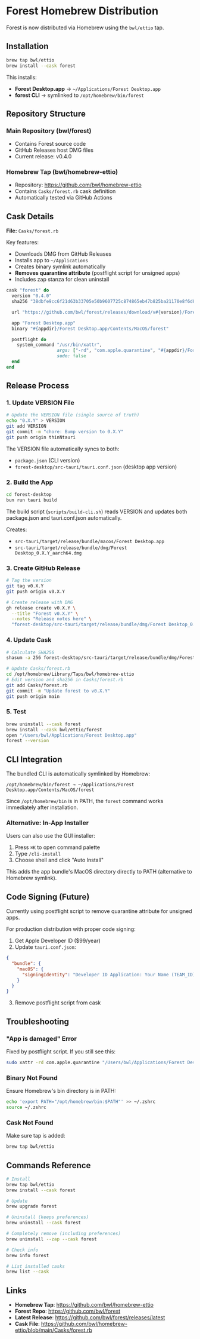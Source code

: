 # Forest Homebrew Distribution

Forest is now distributed via Homebrew using the `bwl/ettio` tap.

## Installation

```bash
brew tap bwl/ettio
brew install --cask forest
```

This installs:
- **Forest Desktop.app** → `~/Applications/Forest Desktop.app`
- **forest CLI** → symlinked to `/opt/homebrew/bin/forest`

## Repository Structure

### Main Repository (bwl/forest)
- Contains Forest source code
- GitHub Releases host DMG files
- Current release: v0.4.0

### Homebrew Tap (bwl/homebrew-ettio)
- Repository: https://github.com/bwl/homebrew-ettio
- Contains `Casks/forest.rb` cask definition
- Automatically tested via GitHub Actions

## Cask Details

**File:** `Casks/forest.rb`

Key features:
- Downloads DMG from GitHub Releases
- Installs app to `~/Applications`
- Creates binary symlink automatically
- **Removes quarantine attribute** (postflight script for unsigned apps)
- Includes zap stanza for clean uninstall

```ruby
cask "forest" do
  version "0.4.0"
  sha256 "38dbfe9cc6f21d63b33705e50b9607725c874865eb47b825ba21170e8f6d840c"

  url "https://github.com/bwl/forest/releases/download/v#{version}/Forest.Desktop_0.1.0_aarch64.dmg"

  app "Forest Desktop.app"
  binary "#{appdir}/Forest Desktop.app/Contents/MacOS/forest"

  postflight do
    system_command "/usr/bin/xattr",
                   args: ["-rd", "com.apple.quarantine", "#{appdir}/Forest Desktop.app"],
                   sudo: false
  end
end
```

## Release Process

### 1. Update VERSION File
```bash
# Update the VERSION file (single source of truth)
echo "0.X.Y" > VERSION
git add VERSION
git commit -m "chore: Bump version to 0.X.Y"
git push origin thinNtauri
```

The VERSION file automatically syncs to both:
- `package.json` (CLI version)
- `forest-desktop/src-tauri/tauri.conf.json` (desktop app version)

### 2. Build the App
```bash
cd forest-desktop
bun run tauri build
```

The build script (`scripts/build-cli.sh`) reads VERSION and updates both package.json and tauri.conf.json automatically.

Creates:
- `src-tauri/target/release/bundle/macos/Forest Desktop.app`
- `src-tauri/target/release/bundle/dmg/Forest Desktop_0.X.Y_aarch64.dmg`

### 3. Create GitHub Release
```bash
# Tag the version
git tag v0.X.Y
git push origin v0.X.Y

# Create release with DMG
gh release create v0.X.Y \
  --title "Forest v0.X.Y" \
  --notes "Release notes here" \
  "forest-desktop/src-tauri/target/release/bundle/dmg/Forest Desktop_0.X.Y_aarch64.dmg#Forest.Desktop_0.X.Y_aarch64.dmg"
```

### 4. Update Cask
```bash
# Calculate SHA256
shasum -a 256 forest-desktop/src-tauri/target/release/bundle/dmg/Forest\ Desktop_0.X.Y_aarch64.dmg

# Update Casks/forest.rb
cd /opt/homebrew/Library/Taps/bwl/homebrew-ettio
# Edit version and sha256 in Casks/forest.rb
git add Casks/forest.rb
git commit -m "Update forest to v0.X.Y"
git push origin main
```

### 5. Test
```bash
brew uninstall --cask forest
brew install --cask bwl/ettio/forest
open "/Users/bwl/Applications/Forest Desktop.app"
forest --version
```

## CLI Integration

The bundled CLI is automatically symlinked by Homebrew:
```
/opt/homebrew/bin/forest → ~/Applications/Forest Desktop.app/Contents/MacOS/forest
```

Since `/opt/homebrew/bin` is in PATH, the `forest` command works immediately after installation.

### Alternative: In-App Installer

Users can also use the GUI installer:
1. Press `⌘K` to open command palette
2. Type `/cli-install`
3. Choose shell and click "Auto Install"

This adds the app bundle's MacOS directory directly to PATH (alternative to Homebrew symlink).

## Code Signing (Future)

Currently using postflight script to remove quarantine attribute for unsigned apps.

For production distribution with proper code signing:
1. Get Apple Developer ID ($99/year)
2. Update `tauri.conf.json`:
```json
{
  "bundle": {
    "macOS": {
      "signingIdentity": "Developer ID Application: Your Name (TEAM_ID)"
    }
  }
}
```
3. Remove postflight script from cask

## Troubleshooting

### "App is damaged" Error
Fixed by postflight script. If you still see this:
```bash
sudo xattr -rd com.apple.quarantine "/Users/bwl/Applications/Forest Desktop.app"
```

### Binary Not Found
Ensure Homebrew's bin directory is in PATH:
```bash
echo 'export PATH="/opt/homebrew/bin:$PATH"' >> ~/.zshrc
source ~/.zshrc
```

### Cask Not Found
Make sure tap is added:
```bash
brew tap bwl/ettio
```

## Commands Reference

```bash
# Install
brew tap bwl/ettio
brew install --cask forest

# Update
brew upgrade forest

# Uninstall (keeps preferences)
brew uninstall --cask forest

# Completely remove (including preferences)
brew uninstall --zap --cask forest

# Check info
brew info forest

# List installed casks
brew list --cask
```

## Links

- **Homebrew Tap**: https://github.com/bwl/homebrew-ettio
- **Forest Repo**: https://github.com/bwl/forest
- **Latest Release**: https://github.com/bwl/forest/releases/latest
- **Cask File**: https://github.com/bwl/homebrew-ettio/blob/main/Casks/forest.rb
